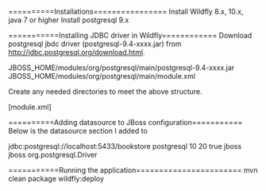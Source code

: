 ==========Installations================
Install Wildfly 8.x, 10.x, java 7 or higher
Install postgresql 9.x

===========Installing JDBC driver in Wildfly============
Download postgresql jbdc driver (postgresql-9.4-xxxx.jar) from http://jdbc.postgresql.org/download.html.

JBOSS_HOME/modules/org/postgresql/main/postgresql-9.4-xxxx.jar
JBOSS_HOME/modules/org/postgresql/main/module.xml

Create any needed directories to meet the above structure.

[module.xml]
<module xmlns="urn:jboss:module:1.1" name="org.postgresql">
	<resources>
		<resource-root path="postgresql-9.4.1212.jar"/>
	</resources>
	<dependencies>
		<module name="javax.api"/>
		<module name="javax.transaction.api"/>
		</dependencies>
</module>


==========Adding datasource to JBoss configuration===========
Below is the datasource section I added to 

 <datasource jndi-name="java:jboss/datasources/bookstoreDS" pool-name="bookstoreDS" enabled="true" use-java-context="true">
                    <connection-url>jdbc:postgresql://localhost:5433/bookstore</connection-url>
                    <driver>postgresql</driver>
                    <pool>
                        <min-pool-size>10</min-pool-size>
                        <max-pool-size>20</max-pool-size>
                        <prefill>true</prefill>
                    </pool>
                    <security>
                        <user-name>jboss</user-name>
                        <password>jboss</password>
                    </security>
                </datasource>
                <drivers>
                    <driver name="postgresql" module="org.postgresql">
                        <driver-class>org.postgresql.Driver</driver-class>
                    </driver>
                </drivers>

===========Running the application=======================
mvn clean package wildfly:deploy

